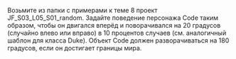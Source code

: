 Возьмите из папки с примерами к теме 8 проект JF_S03_L05_S01_random. Задайте 
поведение персонажа Code таким образом, чтобы он двигался вперёд и поворачивался на 
20 градусов (случайно влево или вправо) в 10 процентов случаев (см. аналогичный шаблон 
для класса Duke). Объект Code должен разворачиваться на 180 градусов, если он достигает 
границы мира. 